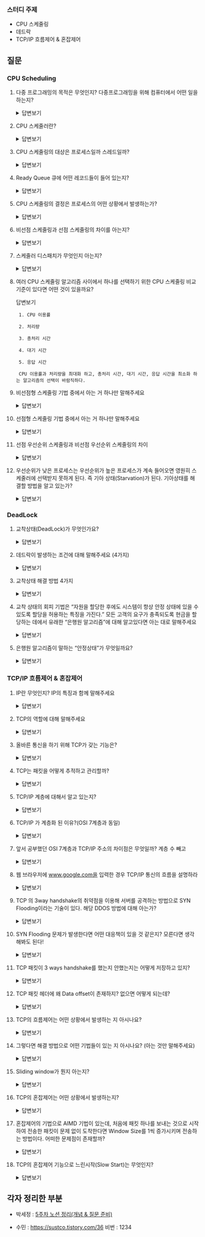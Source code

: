 
### 스터디 주제

*  CPU 스케줄링
*  데드락
*  TCP/IP 흐름제어 & 혼잡제어

## 질문
### CPU Scheduling
1. 다중 프로그래밍의 목적은 무엇인지? 다중프로그래밍을 위해 컴퓨터에서 어떤 일을 하는지?

   <details>
       <summary>답변보기</summary>
   
      *  다중 프로그래밍의 목적은 CPU 이용률을 최대화하기 위해, 항상 실행 중인 프로세스를 가지게 하기 위한다. (CPU 이용률을 최대화하는 것)
        
      *  프로세스 간 교환함으로써 생산적으로 만들기 위해, CPU 스케줄링을 한다.
   </details>

2. CPU 스케줄러란?

   <details>
       <summary>답변보기</summary>

        CPU가 유휴 상태가 될 때마다, 운영체제는 Ready Queue에 있는 프로세스 중에서 하나를 선택해 실행해야한다. 선택 절차는 CPU 스케줄러에 의해 수행된다.
   
   </details>

3. CPU 스케줄링의 대상은 프로세스일까 스레드일까?
   <details>
       <summary>답변보기</summary>

         커널 모드의 스레드
   
   </details>
   
4. Ready Queue 큐에 어떤 레코드들이 들어 있는지?

   <details>
       <summary>답변보기</summary>

      * 큐에 있는 레코드들은 프로세스 제어 블록
   </details>

5. CPU 스케줄링의 결정은 프로세스의 어떤 상황에서 발생하는가?

   <details>
       <summary>답변보기</summary>
   
      * running > waiting 시점은 보통 I/O 요청이 일어나거나 자식 프로세스가 종료 대기를 할 때 입니다.

      *  running > ready 시점은 인터럽트(Interrupt) 가 발생했을 때 입니다.

      *  waiting > ready 시점은 I/O가 완료되었을 때 입니다.

      *  running > terminate 시점은 프로세스가 완전히 종료되었을 때 입니다.
   </details>

6. 비선점 스케줄링과 선점 스케줄링의 차이를 아는지?
   <details>
       <summary>답변보기</summary>
   
      * 선점 (preemptive) : OS가 CPU의 사용권을 선점할 수 있는 경우, 강제 회수하는 경우 (처리시간 예측 어려움)

      * 비선점 (nonpreemptive) : 프로세스 종료 or I/O 등의 이벤트가 있을 때까지 실행 보장 (처리시간 예측 용이함)
   </details>



7. 스케줄러 디스패치가 무엇인지 아는지?

   <details>
       <summary>답변보기</summary>

        준비 상태에 있는 프로세스 중 하나를 선택하여 실행 시키는 것
   
   </details>


8. 여러 CPU 스케줄링 알고리즘 사이에서 하나를 선택하기 위한 CPU 스케줄링 비교 기준이 있다면 어떤 것이 있을까요?

    <detail>
       <summary>답변보기</summary>
        
        1. CPU 이용률
        
        2. 처리량
        
        3. 총처리 시간
        
        4. 대기 시간
        
        5. 응답 시간
        
        CPU 이용률과 처리량을 최대화 하고, 총처리 시간, 대기 시간, 응답 시간을 최소화 하는 알고리즘의 선택이 바람직하다.
    </detail>


9. 비선점형 스케줄링 기법 중에서 아는 거 하나만 말해주세요

    <details>
        <summary>답변보기</summary>

            비선점형 스케줄링에는 크게 **FIFO, SJF, HRN** 세 가지 기법이 존재합니다.
            
            FIFO는 First* In* First* Out(큐와 같음) 으로, 선입선출의 방식입니다. 즉, 먼저 Ready Queue에 들어온 프로세스부터 처리합니다. 대신, 비선점형 스케줄링이므로 아무리 작업시간이 길어도 해당 프로세스를 계속 실행해야합니다.
            
            SJF는 Shortest Job First 의 약자로, 평균 대기 시간을 최소화하기 위해 CPU 점유 시간이 가장 짧은 프로세스부터 CPU를 먼저 할당하는 방식입니다. 단점은 실행시간이 긴 프로세스는 짧은 프로세스들에게 밀려 무한히 대기해야 할 수 있습니다.
            
            HRN은 Highest Response* Ratio Next 의 약자로, SJF 기법을 보완하고자 대기시간과 실행시간을 이용하여 우선순위를 계산하고, 이러한 우선순위에 맞게 프로세스를 실행하는 기법입니다. 장점은 무한히 대기해야 하는 프로세스의 비율을 낮출 수 있습니다.
    </details>

3. 선점형 스케줄링 기법 중에서 아는 거 하나만 말해주세요
   <details>
       <summary>답변보기</summary>

    먼저, SRT는 Shortest Remaining Time 의 약자로, CPU 점유시간이 가장 낮은 프로세스에 먼저 CPU를 할당하는 기법입니다. 단, 선점형 스케줄링이므로 중요한 프로세스가 있거나 남은 실행 프로세스의 실행 시간이 짧은 경우 현재 실행중인 프로세스를 중단하고 해당 프로세스로 옮겨 실행합니다.
   
    다음으로, RR(Round Robin) 기법은 프로세스들 사이에 우선순위를 두지 않고 순서대로 일정 시간 단위만큼 할당하는 기법입니다. 문맥 교환의 오버헤드가 큽니다.
   
    마지막으로, MLQ는 Multi* Level Queue의 약자로, 프로세스들을 특정 우선순위 그룹으로 분류한 후 각각의 다른 Ready Queue를 사용하는 기법입니다. 각각의 Ready Queue 내부는 RR 기법을 사용하고, 하위 Ready Queue의 프로세스를 실행하고 있더라도 상위 Ready Queue에 프로세스가 들어오면 상위 프로세스에 CPU를 할당합니다.
   </details>

3. 선점 우선순위 스케줄링과 비선점 우선순위 스케줄링의 차이
   <details>
       <summary>답변보기</summary>


      *  선점 우선순위 스케줄링
         *  새로 도착한 프로세스의 우선순위가 현재 실행중인 프로세스의 우선순위보다 높으면 프로세서(CPU) 획득
      * 비선점 우선순위 스케줄링
         *  실행중인 것과 무관하게 우선순위가 높다면 큐의 제일 앞에 넣어준다.
   </details>

3. 우선순위가 낮은 프로세스는 우선순위가 높은 프로세스가 계속 들어오면 영원히 스케줄러에 선택받지 못하게 된다. 즉 기아 상태(Starvation)가 된다. 기아상태를 해결할 방법을 알고 있는가?
   <details>
       <summary>답변보기</summary>

         “에이징”이라는 기법을 이용하여 오래 대기하는 프로세스가 우선순위를 점진적으로 증가시켜주는 방법을 이용한다.
   
   </details>

### DeadLock

1. 교착상태(DeadLock)가 무엇인가요?
   <details>
       <summary>답변보기</summary>

    *  프로세스가 자원을 얻지 못해 다음 처리를 하지 못하는 상태를 말한다.

    *  시스템적으로 한정된 자원을 여러 곳에서 사용하려고 할 때 발생하는 문제
   </details>


3. 데드락이 발생하는 조건에 대해 말해주세요 (4가지)
   <details>
       <summary>답변보기</summary>
    교착상태의 4가지 조건
   
    *  상호배제 : 프로세스들이 필요로 하는 자원에 대해 배타적 통제권을 요구함

    *  점유대기 : 프로세스가 할당된 자원을 가진 상태에서 다른 자원 기다림

    *  비선점 : 프로세스가 어떤 자원의 사용을 끝날 때까지 그 자원을 뺏을 수 없음

    *  순환대기 : 각 프로세스는 순환적으로 다음 프로세스가 요구하는 자원을 갖고 있음
   
    그렇다면 데드락을 발생시키지 않을 예방법은 ?
        
        이 4가지 조건 중 하나라도 만족하지 않으면 교착상태는 발생하지 않음
        
        (순환대기는 점유대기와 비선점을 모두 만족해야만 성립합. 따라서 4가지가 서로 독립적이진 않음)
   </details>


3. 교착상태 해결 방법 4가지
   <details>
       <summary>답변보기</summary>

    *  예방

    *  회피

    *  회복 (무시?)

    *  탐지
   </details>


3. 교착 상태의 회피 기법은 “자원을 할당한 후에도 시스템이 항상 안정 상태에 있을 수 있도록 할당을 허용하는 특징을 가진다.” 
모든 고객의 요구가 충족되도록 현금을 할당하는 데에서 유래한 “은행원 알고리즘”에 대해 알고있다면 아는 대로 말해주세요
   <details>
       <summary>답변보기</summary>

    **프로세스가 자원을 요구할 때, 시스템은 자원을 할당한 후에도 안정 상태로 남아있게 되는 지 사전에 검사하여, 교착 상태 회피**
   
    *  사전에 검사한다, 시뮬레이션 한다가 포인트
   
    미리 결정된 모든 자원들의 최대 가능한 할당량을 가지고 시뮬레이션 해서 안정상태에 들 수 있는지 여부
   
   </details>

3. 은행원 알고리즘이 말하는 “안정상태”가 무엇일까요?
   <details>
       <summary>답변보기</summary>

         시스템의 프로세스들이 요청하는 모든 자원을 데드락을 발생시키지 않으면서도 차례로 모두 할당해주는 것
   
    
   
   </details>

### TCP/IP 흐름제어 & 혼잡제어

1. IP란 무엇인지? IP의 특징과 함께 말해주세요
   <details>
       <summary>답변보기</summary>

      *  IP는 인터넷 환경의 통신 규약
      *  패킷이라는 통신 단위로 데이터를 전달하며, 지정한 IP주소로 데이터를 전송
      *  패킷을 받는 대상이 존재하는지, 패킷이 올바르게 전달됐는지 확인하지 않아서 “비연결성, 비신뢰성”이라는 특징 존재
   
   </details>


1. TCP의 역할에 대해 말해주세요
   <details>
       <summary>답변보기</summary>

      *  오류 없는 데이터 전송
      *  순서에 맞는 전달 (데이터에 언제나 보낸 순서대로 도착한다.)
      *  조각나지 않는 데이터 스트림 (언제든 어떤 크기로든 보낼 수 있다.)
   
   
   </details>

1. 올바른 통신을 하기 위해 TCP가 갖는 기능은?
   <details>
       <summary>답변보기</summary>

      1. 패킷이 빠졌을경우, 재전송을 요청하는 기능
      2. 패킷에 일련번호를 줌으로써, 서로 다르게 도착될지도 모르는 패킷의 순서를 재조합하는 기능
         
   
   </details>

1. TCP는 패킷을 어떻게 추적하고 관리할까?
   <details>
       <summary>답변보기</summary>

         데이터는 패킷 단위로 쪼개져 같은 목적지로 전송된다.
       
         **따라서 패킷에 각각 번호를 부여하여 패킷의 분실 확인 처리를 하기 위해 목적지에서 패킷을 재조립한다.**
       
         이런 방식으로 패킷을 추적하며, 나누어 보내진 데이터를 목적지에서 받고 재조립할 수 있다.
   </details>

1. TCP/IP 계층에 대해서 알고 있는지?
   <details>
       <summary>답변보기</summary>
   
         패킷 통신 방식의 인터넷 프로토콜인 IP와 전송 조절 프로토콜인 TCP를 합쳐서 부르는 말
   
      * TCP와 IP의 차이는?
         *  IP주소 체계를 따른다. (네트워크 계층 layer3)
         *  TCP 특성을 활용해 송수신자의 논리적 연결을 생성하고, 신뢰성을 유지할 수 있도록 하겠다.(전송계층 layer4)
      *  정확히 말하자면 TCP가 올바른 통신을 하도록 도와주는 기능을 가지고 있으며, IP는 이러한 기능없이 오로지 TCP 패킷을 전송하는 일만을 한다.
   
   
   </details>

1. TCP/IP 가 계층화 된 이유?(OSI 7계층과 동일)
   <details>
       <summary>답변보기</summary>

      *  변경에 자유롭다. 만약 인터넷이 하나의 프로토콜로 되어 있으면, 어디선가 사양이 변경되었을 때 전체를 바꿔야 하지만, 계층화되어 있으면 사양이 변경된 계층만 바꾸면 된다

      *  설계를 편하게 할 수 있다. 애플리케이션 층에서 애플리케이션은 자기 자신이 담당하는 부분만 고려하면되고, 상대가 어디있는지, 어떤 루트로 전달하는지, 전달한 메시지가 확실하게 전달되고 있는지와 같은 사실은 고려하지 않아도 된다.
   
   </details>

1. 앞서 공부했던 OSI 7계층과 TCP/IP 주소의 차이점은 무엇일까? 계층 수 빼고
   <details>
       <summary>답변보기</summary>

      *  OSI는 역할 기반, TCP/IP는 프로토콜 기반
      *  OSI는 통신 전반에 대한 표준
      *  TCP/IP는 데이터 전송기술 특화
   </details>

1. 웹 브라우저에 www.google.com을 입력한 경우 TCP/IP 통신의 흐름을 설명하라
   <details>
       <summary>답변보기</summary>

      (준엽님 4주차 정리본이 더 정확해서 첨부)

      1. 시작 포트 번호와 도착 포트 번호 (80)는 알지만, 목적지의 IP주소를 모른다.
      2. os 에서 DNS 서버로 요청을 보내게 된다. (DNS 서버는 컴퓨터에 등록이 되어 있다.) 53번 포트를 이용해 연결.
      3. 도메인이 담긴 쿼리를 도메인 서버로 보낸다. (DNS 서버로 도메인 출발!)
      4. DNS는 UDP 사용 ⇒ 도메인 이름에 대한 IP주소를 받아옴(IP 주소를 알았으니 IP를 이용하여 MAC 주소를 찾을 차례이다)
      5. MAC 주소를 모른다. ⇒ ARP프로토콜( IP ⇒ MAC) (모든 준비가 완료된 packet 생성 완료)
      6. 패킷이 네트워크로 나갈 준비 완료.
      7. 구글 서버로 라우팅시작
      8. 먼저 3way* hanshaking를 서버(google) 와 진행. 완료 후에 TCP 통신 준비 완료 packet을 전송할 준비 완료
      9. http request 응답 후 response를 client로 전달
      10. 4* way* handshaking (이후 종료)
   
   </details>

1. TCP 의 3way handshake의 취약점을 이용해 서버를 공격하는 방법으로 SYN Flooding이라는 기술이 있다. 해당 DDOS 방법에 대해 아는가?
   <details>
       <summary>답변보기</summary>

         요약
       
         악의적인 공격자가 실제로 존재하지 않는 클라이언트 IP로 응답이 없는 연결을 초기화 하기 전에 또 새로운 연결 즉, 1단계 요청만 무수히 많이 보내어, 백로그 큐를 포화 상태로 만들어 다른 사용자로부터 더이상에 연결 요청을 못받게 하는 기법
       
         기술 내용
       
         클라이언트가 SYN(1번) 패킷만 계속적으로 보내고 ACK(3번) 패킷을 안보내게 되면, 서버는 클라이언트의 연결을 받아들이기 위해 RAM(메모리) 공간을 점점 더 많이 확보 해둔 상태에서 대기한다.

      * BackLog Queue : 서버가 접속자의 연결 요청을 대기할 때, 요청 정보를 저장하는 공간

         > 만약 정상 연결이 되었다면, 백로그 큐 공간에 연결 요청 정보가 삭제되어 공간은 계속 유지된다.
         하지만 중간에 정상적으로 진행되지 않는다면 정보가 계속 백로그 큐에 남아있게 되고 계속적으로 연결요청 대기 Queue가 쌓이면 백로그 큐 공간을 가득 채워 다른 연결요청 정보 저장이 불가능하다.
         > 

         이 공격을 당하게 되면 TCP연결 가능한 자원을 모두 소진하게 되고 외부 사용자는 TCP 연결을 할 수 없게 되는 공격이다.
         
   
   </details>

1. SYN Flooding 문제가 발생한다면 어떤 대응책이 있을 것 같은지? 모른다면 생각해봐도 된다!
   <details>
       <summary>답변보기</summary>

      1. 백로그 큐의 크기를 늘린다. (완벽한 방어방법은 아니지만, 임시로 접속 문제 해결 가능)
      2. SYN Cookie를 설정한다.
         
         이 설정을 하게 되면, 클라이언트로부터 ACK를 받을 때까지 Backlog Queue에 요청 정보를 저장하지 않는다
         
         쿠키라는 것을 이용하여, 전체 연결이 설정되기 전 까지는 자원의 할당을 연기하는 방법
         
      3. 방화벽의 동일 클라이언트 IP에 대해 연결요청(SYN) 임계치를 설정한다.
      4. TCP 연결 과정 대기 시간을 줄인다.
   
   
   </details>

1. TCP 패킷이 3 ways handshake를 했는지 안했는지는 어떻게 저장하고 있지?
   <details>
       <summary>답변보기</summary>

      TCP 세그먼트 헤드에 flag 값이 비트로 저장, 이걸로 현재 클라이언트 서버와 연결했는지 확인합니다
   
   </details>

1. TCP 패킷 헤더에 왜 Data offset이 존재하지? 없으면 어떻게 되는데?
   <details>
       <summary>답변보기</summary>

      *  **헤더가 아닌 데이터가 시작되는 위치. 옵션 필드의 길이가 고정이 아니라 넣어줘야하는 필드이다.**
         *  32비트 워드로 TCP 헤더의 크기를 지정하는 "데이터 오프셋" 필드를 포함
         *  데이터 오프셋 필드를 사용하면 패킷 수신기가 헤더의 크기와 페이로드 **데이터의 시작 위치를 쉽게 결정 가능**
      *  Data Offset 필드는 TCP 헤더에 포함되며 헤더의 크기를 나타내는 데 사용
      *  **헤더에 데이터 오프셋 필드가 없으면 수신기가 헤더의 크기를 결정할 수 없으므로 패킷을 제대로 처리할 수 없습니다**
      *  Data Offset 필드는 TCP 헤더의 중요한 부분이며 TCP 프로토콜의 적절한 기능을 위해 필수적
   
   </details>


1. TCP의 흐름제어는 어떤 상황에서 발생하는 지 아시나요?
   <details>
       <summary>답변보기</summary>

      *  수신측이 송신측보다 데이터 처리 속도가 빠르면 문제없지만, 송신측의 속도가 빠를 경우 문제가 생긴다.
      *  수신측에서 제한된 저장 용량을 초과한 이후에 도착하는 데이터는 손실 될 수 있으며, 만약 손실 된다면 불필요하게 응답과 데이터 전송이 송/수신 측 간에 빈번히 발생한다.
      *  이러한 위험을 줄이기 위해 송신 측의 데이터 전송량을 수신측에 따라 조절해야한다.
   
   </details>

1. 그렇다면 해결 방법으로 어떤 기법들이 있는 지 아시나요? (아는 것만 말해주세요)
   <details>
       <summary>답변보기</summary>

      *  Stop and Wait : 매번 전송한 패킷에 대해 확인 응답을 받아야만 그 다음 패킷을 전송하는 방법
      *  Sliding Window (Go Back N ARQ)
         *  수신측에서 설정한 윈도우 크기만큼 송신측에서 확인응답없이 세그먼트를 전송할 수 있게 하여 데이터 흐름을 동적으로 조절하는 제어기법
   
   </details>
1. Sliding window가 뭔지 아는지?
   <details>
       <summary>답변보기</summary>

      수신측에서 설정한 윈도우 크기만큼 송신측에서 확인 응답 없이 세그먼트를 전송할 수 있게 하여 데이터 흐름을 동적으로 조절하는 기법

      먼저 윈도우에 포함되는 모든 패킷을 전송하고, 그 패킷들의 전달이 확인되는대로 이 윈도우를 옆으로 옮김으로써 그 다음 패킷들을 전송

      Stop and Wait의 비효율성을 개선

      *  window : TCP 헤더 패킷에 포함된 한번에 보낼 수 있는 최대 버퍼수, 이 버퍼수에 따라 한번에 보내는 양이 결정
   
   </details>

1. TCP의 혼잡제어는 어떤 상황에서 발생하는지?
   <details>
       <summary>답변보기</summary>

   *  송신측의 데이터 전달과 네트워크 데이터 처리 속도를 해결하기 위한 기법이다.
   *  한 라우터에게 데이터가 몰려 모든 데이터를 처리할 수 없는 경우, 호스트들은 재전송을 하게 되고 결국 혼잡을 가중시켜 오버플로우나 데이터 손실이 발생한다.
   *  이러한 `네트워크의 혼잡을 피하기 위해 송신측에서 보내는 데이터의 전송 속도를 제어`하는 것이 혼잡 제어의 개념이다.
   
   
   </details>
1. 혼잡제어의 기법으로 AIMD 기법이 있는데, 처음에 패킷 하나를 보내는 것으로 시작하여 전송한 패킷이 문제 없이 도착한다면 Window Size를 1씩 증가시키며 전송하는 방법이다. 어떠한 문제점이 존재할까?
   <details>
       <summary>답변보기</summary>

   문제점은 초기에 네트워크의 높은 대역폭을 사용하지 못하여 오랜 시간이 걸리게 되고, 네트워크가 혼잡해지는 상황을 미리 감지하지 못한다. 즉, 네트워크가 혼잡해지고 나서야 대역폭을 줄이는 방식이다.
   
   </details>
1. TCP의 혼잡제어 기능으로 느린시작(Slow Start)는 무엇인지?
   <details>
       <summary>답변보기</summary>

      TCP 커넥션은 시간이 지나면서 자체적으로 튜닝되어, 처음에는 커넥션의 최대 속도를 제한하고, 데이터가 성공적으로 전송됨에 따라 속도제한을 높여간다.

      → 이는 인터넷의 급작스러운 부하와 혼잡을 방지하는 데 사용한다.
   
   
   </details>






## 각자 정리한 부분

* 박세정 : [5주차 노션 정리(개념 & 질문 준비)](https://evening-november-9ec.notion.site/5-a63da288490d4b34b9553426bb62ed5e) 

* 수민 : https://sustco.tistory.com/36 비번 : 1234